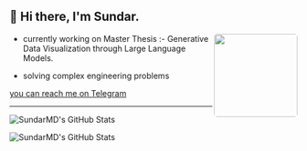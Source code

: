 ## 👋 Hi there, I'm Sundar.

<img  align="right" style="border-radius: 5px;" height="146.5" src="./Hodaka.gif" />

- currently working on Master Thesis :- Generative Data Visualization through Large Language Models.

- solving complex engineering problems 

[you can reach me on Telegram](https://t.me/Sundar159)





---
<p><img src="https://github-readme-stats.vercel.app/api/top-langs/?username=SundarMD&theme=dark&show_icons=true&hide_border=true&layout=compact" alt="SundarMD's GitHub Stats" /></p>
 
 
<p><img src="https://github-readme-streak-stats.herokuapp.com/?user=SundarMD&theme=default&hide_border=true&theme=dark" alt="SundarMD's GitHub Stats" /></p>
